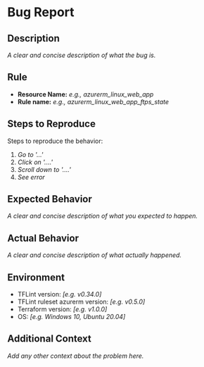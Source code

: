 # Bug Report

## Description

_A clear and concise description of what the bug is._

## Rule

- **Resource Name:** _e.g., azurerm_linux_web_app_
- **Rule name:** _e.g., azurerm_linux_web_app_ftps_state_

## Steps to Reproduce

Steps to reproduce the behavior:
1. _Go to '...'_
2. _Click on '....'_
3. _Scroll down to '....'_
4. _See error_

## Expected Behavior

_A clear and concise description of what you expected to happen._

## Actual Behavior

_A clear and concise description of what actually happened._

## Environment

- TFLint version: _[e.g. v0.34.0]_
- TFLint ruleset azurerm version: _[e.g. v0.5.0]_
- Terraform version: _[e.g. v1.0.0]_
- OS: _[e.g. Windows 10, Ubuntu 20.04]_


## Additional Context

_Add any other context about the problem here._